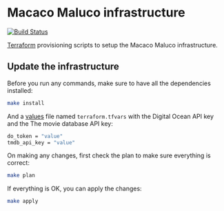 # Macaco Maluco infrastructure

[![Build Status](https://travis-ci.org/macaco-maluco/macaco-maluco-infra.svg)](https://travis-ci.org/macaco-maluco/macaco-maluco-infra)

[Terraform](https://www.terraform.io/) provisioning scripts to setup the Macaco Maluco infrastructure.

## Update the infrastructure

Before you run any commands, make sure to have all the dependencies installed:

```bash
make install
```

And a [values](https://www.terraform.io/docs/configuration/variables.html) file named `terraform.tfvars` with the Digital Ocean API key and the The movie database API key:

```bash
do_token = "value"
tmdb_api_key = "value"
```

On making any changes, first check the plan to make sure everything is correct:

```bash
make plan
```

If everything is OK, you can apply the changes:

```bash
make apply
```
